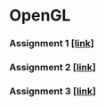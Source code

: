 # OpenGL

### Assignment 1 [[link]](https://github.com/kimkyeongnam/STUDY_OpenGL/tree/master/Assignment1)

### Assignment 2 [[link]](https://github.com/kimkyeongnam/STUDY_OpenGL/tree/master/Assignment2)

### Assignment 3 [[link]](https://github.com/kimkyeongnam/STUDY_OpenGL/tree/master/Assignment3)
